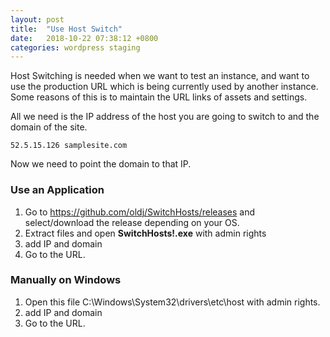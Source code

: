 ```yaml
---
layout: post
title:  "Use Host Switch"
date:   2018-10-22 07:38:12 +0800
categories: wordpress staging
---
```


Host Switching is needed when we want to test an instance, and want to use the production URL which is being currently used by another instance. Some reasons of this is to maintain the URL links of assets and settings.

All we need is the IP address of the host you are going to switch to and the domain of the site.

    52.5.15.126 samplesite.com
    
Now we need to point the domain to that IP. 

### Use an Application

1. Go to https://github.com/oldj/SwitchHosts/releases and select/download the release depending on your OS.
1. Extract files and open **SwitchHosts!.exe** with admin rights
1. add IP and domain
1. Go to the URL.

### Manually on Windows

1. Open this file C:\Windows\System32\drivers\etc\host with admin rights.
1. add IP and domain
1. Go to the URL.
